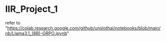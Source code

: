 # IIR_Project_1

refer to "https://colab.research.google.com/github/unslothai/notebooks/blob/main/nb/Llama3.1_(8B)-GRPO.ipynb"

